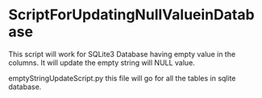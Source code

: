 # ScriptForUpdatingNullValueinDatabase
This script will work for SQLite3 Database having empty value in the columns. It will update the empty string will NULL value.  


emptyStringUpdateScript.py
this file will go for all the tables in sqlite database.


